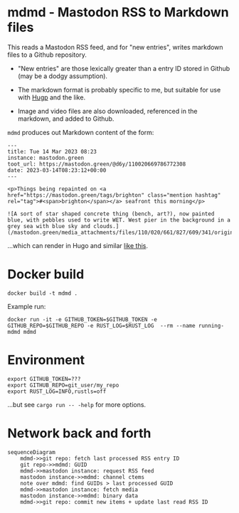 # mdmd - Mastodon RSS to Markdown files

This reads a Mastodon RSS feed, and for "new entries", writes markdown files to a Github repository.

- "New entries" are those lexically greater than a entry ID stored in Github (may be a dodgy assumption).

- The markdown format is probably specific to me, but suitable for use with [Hugp](https://gohugo.io/) and the like.

- Image and video files are also downloaded, referenced in the markdown, and added to Github.

`mdmd` produces out Markdown content of the form:

```
---
title: Tue 14 Mar 2023 08:23
instance: mastodon.green
toot_url: https://mastodon.green/@d6y/110020669786772308
date: 2023-03-14T08:23:12+00:00
---

<p>Things being repainted on <a href="https://mastodon.green/tags/brighton" class="mention hashtag" rel="tag">#<span>brighton</span></a> seafront this morning</p>

![A sort of star shaped concrete thing (bench, art?), now painted blue, with pebbles used to write WET. West pier in the background in a grey sea with blue sky and clouds.](/mastodon.green/media_attachments/files/110/020/661/827/609/341/original/10040decc534221e.jpeg)
```

...which can render in Hugo and similar [like this](https://richard.dallaway.com/microposts/2023-03-14-toot-110020669786772308/).

# Docker build

```
docker build -t mdmd .
```

Example run:

```
docker run -it -e GITHUB_TOKEN=$GITHUB_TOKEN -e GITHUB_REPO=$GITHUB_REPO -e RUST_LOG=$RUST_LOG  --rm --name running-mdmd mdmd
```

# Environment

```
export GITHUB_TOKEN=???
export GITHUB_REPO=git_user/my_repo
export RUST_LOG=INFO,rustls=off
```

...but see `cargo run -- -help` for more options.

# Network back and forth

```mermaid
sequenceDiagram
    mdmd->>git repo: fetch last processed RSS entry ID
    git repo->>mdmd: GUID
    mdmd->>mastodon instance: request RSS feed
    mastodon instance->>mdmd: channel ctems
    note over mdmd: find GUIDs > last processed GUID
    mdmd->>mastodon instance: fetch media
    mastodon instance->>mdmd: binary data
    mdmd->>git repo: commit new items + update last read RSS ID
```
